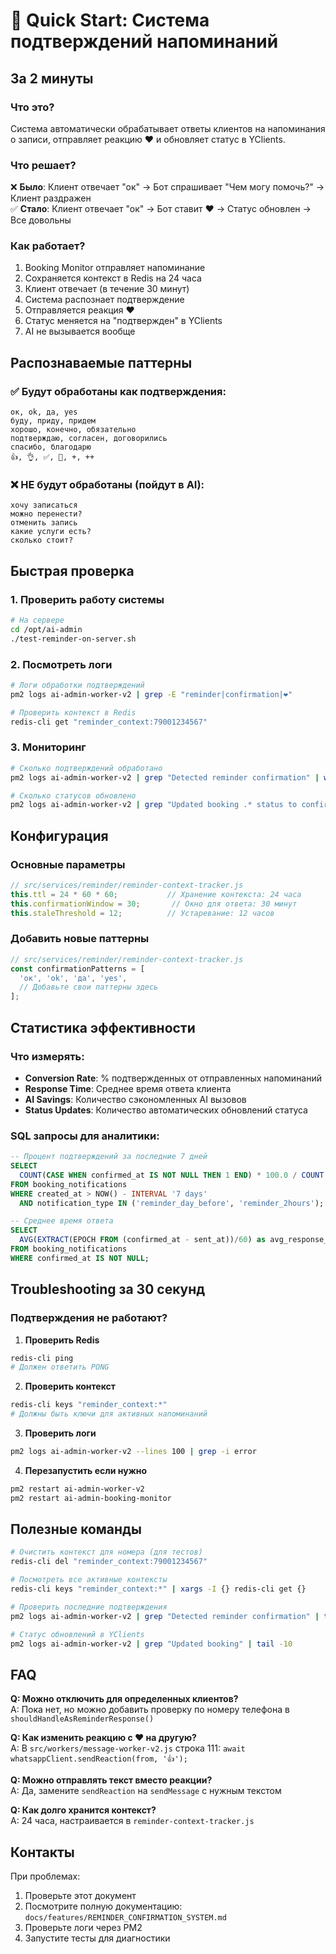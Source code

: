 # 🚀 Quick Start: Система подтверждений напоминаний

## За 2 минуты

### Что это?
Система автоматически обрабатывает ответы клиентов на напоминания о записи, отправляет реакцию ❤️ и обновляет статус в YClients.

### Что решает?
❌ **Было**: Клиент отвечает "ок" → Бот спрашивает "Чем могу помочь?" → Клиент раздражен  
✅ **Стало**: Клиент отвечает "ок" → Бот ставит ❤️ → Статус обновлен → Все довольны

### Как работает?
1. Booking Monitor отправляет напоминание
2. Сохраняется контекст в Redis на 24 часа
3. Клиент отвечает (в течение 30 минут)
4. Система распознает подтверждение
5. Отправляется реакция ❤️
6. Статус меняется на "подтвержден" в YClients
7. AI не вызывается вообще

## Распознаваемые паттерны

### ✅ Будут обработаны как подтверждения:
```
ок, ok, да, yes
буду, приду, придем
хорошо, конечно, обязательно
подтверждаю, согласен, договорились
спасибо, благодарю
👍, 👌, ✅, 💯, +, ++
```

### ❌ НЕ будут обработаны (пойдут в AI):
```
хочу записаться
можно перенести?
отменить запись
какие услуги есть?
сколько стоит?
```

## Быстрая проверка

### 1. Проверить работу системы
```bash
# На сервере
cd /opt/ai-admin
./test-reminder-on-server.sh
```

### 2. Посмотреть логи
```bash
# Логи обработки подтверждений
pm2 logs ai-admin-worker-v2 | grep -E "reminder|confirmation|❤️"

# Проверить контекст в Redis
redis-cli get "reminder_context:79001234567"
```

### 3. Мониторинг
```bash
# Сколько подтверждений обработано
pm2 logs ai-admin-worker-v2 | grep "Detected reminder confirmation" | wc -l

# Сколько статусов обновлено
pm2 logs ai-admin-worker-v2 | grep "Updated booking .* status to confirmed" | wc -l
```

## Конфигурация

### Основные параметры
```javascript
// src/services/reminder/reminder-context-tracker.js
this.ttl = 24 * 60 * 60;           // Хранение контекста: 24 часа
this.confirmationWindow = 30;       // Окно для ответа: 30 минут  
this.staleThreshold = 12;          // Устаревание: 12 часов
```

### Добавить новые паттерны
```javascript
// src/services/reminder/reminder-context-tracker.js
const confirmationPatterns = [
  'ок', 'ok', 'да', 'yes',
  // Добавьте свои паттерны здесь
];
```

## Статистика эффективности

### Что измерять:
- **Conversion Rate**: % подтвержденных от отправленных напоминаний
- **Response Time**: Среднее время ответа клиента
- **AI Savings**: Количество сэкономленных AI вызовов
- **Status Updates**: Количество автоматических обновлений статуса

### SQL запросы для аналитики:
```sql
-- Процент подтверждений за последние 7 дней
SELECT 
  COUNT(CASE WHEN confirmed_at IS NOT NULL THEN 1 END) * 100.0 / COUNT(*) as confirmation_rate
FROM booking_notifications
WHERE created_at > NOW() - INTERVAL '7 days'
  AND notification_type IN ('reminder_day_before', 'reminder_2hours');

-- Среднее время ответа
SELECT 
  AVG(EXTRACT(EPOCH FROM (confirmed_at - sent_at))/60) as avg_response_minutes
FROM booking_notifications
WHERE confirmed_at IS NOT NULL;
```

## Troubleshooting за 30 секунд

### Подтверждения не работают?

1. **Проверить Redis**
```bash
redis-cli ping
# Должен ответить PONG
```

2. **Проверить контекст**
```bash
redis-cli keys "reminder_context:*"
# Должны быть ключи для активных напоминаний
```

3. **Проверить логи**
```bash
pm2 logs ai-admin-worker-v2 --lines 100 | grep -i error
```

4. **Перезапустить если нужно**
```bash
pm2 restart ai-admin-worker-v2
pm2 restart ai-admin-booking-monitor
```

## Полезные команды

```bash
# Очистить контекст для номера (для тестов)
redis-cli del "reminder_context:79001234567"

# Посмотреть все активные контексты
redis-cli keys "reminder_context:*" | xargs -I {} redis-cli get {}

# Проверить последние подтверждения
pm2 logs ai-admin-worker-v2 | grep "Detected reminder confirmation" | tail -10

# Статус обновлений в YClients
pm2 logs ai-admin-worker-v2 | grep "Updated booking" | tail -10
```

## FAQ

**Q: Можно отключить для определенных клиентов?**  
A: Пока нет, но можно добавить проверку по номеру телефона в `shouldHandleAsReminderResponse()`

**Q: Как изменить реакцию с ❤️ на другую?**  
A: В `src/workers/message-worker-v2.js` строка 111: `await whatsappClient.sendReaction(from, '👍');`

**Q: Можно отправлять текст вместо реакции?**  
A: Да, замените `sendReaction` на `sendMessage` с нужным текстом

**Q: Как долго хранится контекст?**  
A: 24 часа, настраивается в `reminder-context-tracker.js`

## Контакты

При проблемах:
1. Проверьте этот документ
2. Посмотрите полную документацию: `docs/features/REMINDER_CONFIRMATION_SYSTEM.md`
3. Проверьте логи через PM2
4. Запустите тесты для диагностики